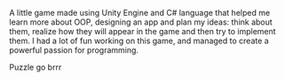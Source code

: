 A little game made using Unity Engine and C# language that helped me learn more about OOP, designing an app and plan my ideas: think about them, realize how they will appear in the game and then try to implement them. I had a lot of fun working on this game, and managed to create a powerful passion for programming.

Puzzle go brrr
